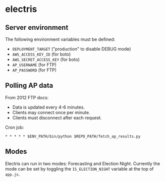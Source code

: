 electris
========

Server environment
------------------

The following environment variables must be defined:

* ``DEPLOYMENT_TARGET`` ("production" to disable DEBUG mode)
* ``AWS_ACCESS_KEY_ID`` (for boto)
* ``AWS_SECRET_ACCESS_KEY`` (for boto)
* ``AP_USERNAME`` (for FTP)
* ``AP_PASSWORD`` (for FTP)

Polling AP data
----------------------

From 2012 FTP docs:

* Data is updated every 4-6 minutes.
* Clients may connect once per minute.
* Clients must disconnect after each request.

Cron job:

```* * * * * $ENV_PATH/bin/python $REPO_PATH/fetch_ap_results.py```

Modes
-----

Electris can run in two modes: Forecasting and Election Night. Currently the mode can be set by toggling the ``IS_ELECTION_NIGHT`` variable at the top of ``app.js``.

